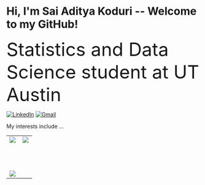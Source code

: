 # Hi, I'm Sai Aditya Koduri -- Welcome to my GitHub!

<font size="10">Statistics and Data Science student at UT Austin</font>



[![LinkedIn](https://img.shields.io/badge/LinkedIn-0077B5?style=for-the-badge&logo=linkedin&logoColor=white)](https://www.linkedin.com/in/saiadityakoduri/)
[![Gmail](https://img.shields.io/badge/Gmail-D14836?style=for-the-badge&logo=gmail&logoColor=white)](mailto:saiaditya.koduri@utexas.edu)


My interests include ...


<div align="center">

<table>
<tr>

<td width="48%" valign="top">

<div align="center">

<img src="https://github-readme-stats.vercel.app/api?username=saikoduri7&show_icons=true&theme=tokyonight&count_private=true&custom_title=Sai%20Aditya%27s%20GitHub%20Stats" />

<br/><br/>

<img src="https://github-readme-streak-stats.herokuapp.com/?user=saikoduri7&theme=tokyonight" />

</div>

</td>

<td width="50%" valign="top" style="height:100%;">

<div align="center">

<img src="https://github-readme-stats.vercel.app/api/top-langs/?username=saikoduri7&layout=compact&theme=tokyonight" />

</div>

</td>

</tr>
</table>

</div>

</div>


